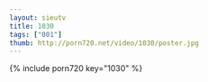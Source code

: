 ```yaml
--- 
layout: sieutv
title: 1030
tags: ["001"]
thumb: http://porn720.net/video/1030/poster.jpg
---
```

{% include porn720 key="1030" %} 
